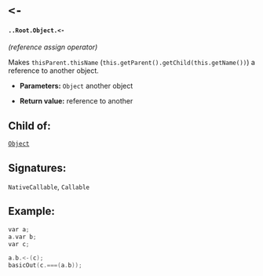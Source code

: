 # `<-`

#### `..Root.Object.<-`

_(reference assign operator)_

Makes `thisParent.thisName` (`this.getParent().getChild(this.getName())`) a reference to another object.

* **Parameters:** `Object` another object

* **Return value:** reference to another

## Child of:

[`Object`](docs..Root.Object.md)

## Signatures:

`NativeCallable`, `Callable`

## Example:

```c
var a;
a.var b;
var c;

a.b.<-(c);
basicOut(c.===(a.b));
```
